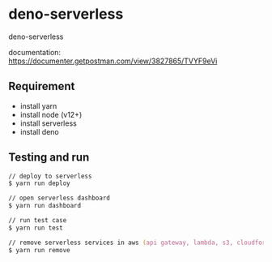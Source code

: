 # deno-serverless

deno-serverless

documentation: <https://documenter.getpostman.com/view/3827865/TVYF9eVi>

<!-- api url: <https://3zw9wskhxf.execute-api.ap-southeast-1.amazonaws.com/prod/api> -->

## Requirement

- install yarn
- install node (v12+)
- install serverless
- install deno

## Testing and run

```zsh
// deploy to serverless
$ yarn run deploy

// open serverless dashboard
$ yarn run dashboard

// run test case
$ yarn run test

// remove serverless services in aws (api gateway, lambda, s3, cloudformation)
$ yarn run remove
```
